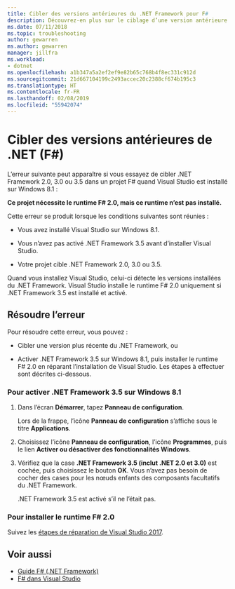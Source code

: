 ```yaml
---
title: Cibler des versions antérieures du .NET Framework pour F#
description: Découvrez-en plus sur le ciblage d’une version antérieure du .NET Framework lors de l’utilisation de F# dans Visual Studio.
ms.date: 07/11/2018
ms.topic: troubleshooting
author: gewarren
ms.author: gewarren
manager: jillfra
ms.workload:
- dotnet
ms.openlocfilehash: a1b347a5a2ef2ef9e82b65c768b4f8ec331c912d
ms.sourcegitcommit: 21d667104199c2493accec20c2388cf674b195c3
ms.translationtype: HT
ms.contentlocale: fr-FR
ms.lasthandoff: 02/08/2019
ms.locfileid: "55942074"
---
```

# <a name="target-older-versions-of-net-f"></a>Cibler des versions antérieures de .NET (F#)

L’erreur suivante peut apparaître si vous essayez de cibler .NET Framework 2.0, 3.0 ou 3.5 dans un projet F# quand Visual Studio est installé sur Windows 8.1 :

**Ce projet nécessite le runtime F# 2.0, mais ce runtime n’est pas installé.**

Cette erreur se produit lorsque les conditions suivantes sont réunies :

- Vous avez installé Visual Studio sur Windows 8.1.

- Vous n’avez pas activé .NET Framework 3.5 avant d’installer Visual Studio.

- Votre projet cible .NET Framework 2.0, 3.0 ou 3.5.

Quand vous installez Visual Studio, celui-ci détecte les versions installées du .NET Framework. Visual Studio installe le runtime F# 2.0 uniquement si .NET Framework 3.5 est installé et activé.

## <a name="resolve-the-error"></a>Résoudre l’erreur

Pour résoudre cette erreur, vous pouvez :

- Cibler une version plus récente du .NET Framework, ou

- Activer .NET Framework 3.5 sur Windows 8.1, puis installer le runtime F# 2.0 en réparant l’installation de Visual Studio. Les étapes à effectuer sont décrites ci-dessous.

### <a name="to-enable-the-net-framework-35-on-windows-81"></a>Pour activer .NET Framework 3.5 sur Windows 8.1

1. Dans l’écran **Démarrer**, tapez **Panneau de configuration**.

   Lors de la frappe, l’icône **Panneau de configuration** s’affiche sous le titre **Applications**.

2. Choisissez l’icône **Panneau de configuration**, l’icône **Programmes**, puis le lien **Activer ou désactiver des fonctionnalités Windows**.

3. Vérifiez que la case **.NET Framework 3.5 (inclut .NET 2.0 et 3.0)** est cochée, puis choisissez le bouton **OK**. Vous n’avez pas besoin de cocher des cases pour les nœuds enfants des composants facultatifs du .NET Framework.

   .NET Framework 3.5 est activé s’il ne l’était pas.

### <a name="to-install-the-f-20-runtime"></a>Pour installer le runtime F# 2.0

Suivez les [étapes de réparation de Visual Studio 2017](../install/repair-visual-studio.md).

## <a name="see-also"></a>Voir aussi

- [Guide F# (.NET Framework)](/dotnet/fsharp/)
- [F# dans Visual Studio](fsharp-visual-studio.md)